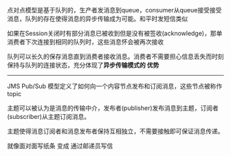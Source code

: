 点对点模型是基于队列的，生产者发消息到queue，consumer从queue接受接受消息，队列的存在使得消息的异步传输成为可能。和平时发短信类似

如果在Session关闭时有部分消息已被收到但是没有被签收(acknowledge)，那单消费者下次连接到相同的队列时，这些消息怀会被再次接收

队列可以长久的保存消息直到消费者接收消息。消费者不需要担心信息丢失而时刻保持与队列的连接状态，充分体现了**异步传输模式的 优势**

---

JMS Pub/Sub 模型定义了如何向一个内容节点发布和订阅消息，这些节点被称作topic

主题可以被认为是消息的传输中介，发布者(publisher)发布消息到主题，订阅者(subscriber)从主题订阅消息。

主题使得消息订阅者和消息发布者保持互相独立，不需要接触即可保证消息传递。

就像面对面写纸条 变成 通过邮递员写信